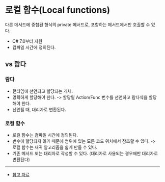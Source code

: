# 로컬 함수(Local functions)
다른 메서드에 중첩된 형식의 private 메서드로, 포함하는 메서드에서만 호출할 수 있다.

- C# 7.0부터 지원
- 컴파일 시간에 정의된다.


## vs 람다
### 람다
- 런타임에 선언되고 할당되는 개체.
- 명확하게 할당해야 한다. -> 할당될 Action/Func 변수를 선언하고 람다식을 할당해야 한다.
- 선언될 때, 대리자로 변환된다.

### 로컬 함수
- 로컬 함수는 컴파일 시간에 정의된다.
- 변수에 할당되지 않기 때문에 범위에 있는 모든 코드 위치에서 참조할 수 있다.
-> 로컬 함수는 재귀 알고리즘을 쉽게 만들 수 있다.
- 기존 메서드 또는 대리자로 작성할 수 있다. (대리자로 사용되는 경우에만 대리자로 변환된다)


----
- [참고 자료](https://docs.microsoft.com/ko-kr/dotnet/csharp/programming-guide/classes-and-structs/local-functions)
